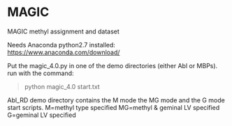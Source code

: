 # MAGIC
MAGIC methyl assignment and dataset

Needs Anaconda python2.7 installed:
https://www.anaconda.com/download/

Put the magic_4.0.py in one of the demo directories (either Abl or MBPs).
run with the command:

>python magic_4.0 start.txt

Abl_RD demo directory contains the M mode the MG mode and the G mode start scripts.
M=methyl type specified
MG=methyl & geminal LV specified
G=geminal LV specified

